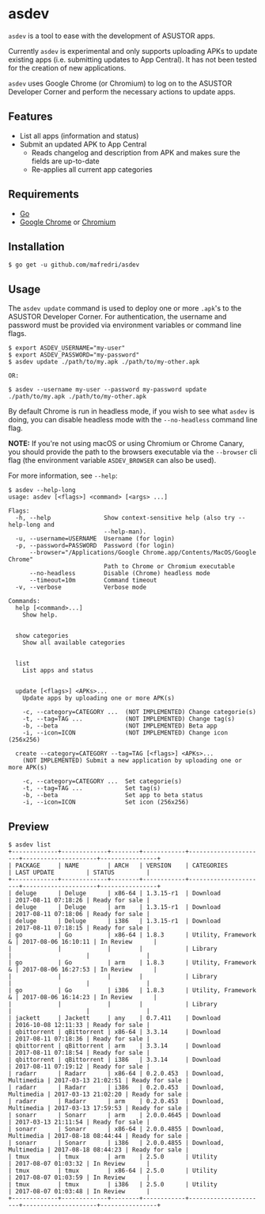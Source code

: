 # asdev

`asdev` is a tool to ease with the development of ASUSTOR apps.

Currently `asdev` is experimental and only supports uploading APKs to update existing apps (i.e. submitting updates to App Central). It has not been tested for the creation of new applications.

`asdev` uses Google Chrome (or Chromium) to log on to the ASUSTOR Developer Corner and perform the necessary actions to update apps.

## Features

* List all apps (information and status)
* Submit an updated APK to App Central
    * Reads changelog and description from APK and makes sure the fields are up-to-date
    * Re-applies all current app categories

## Requirements

* [Go](https://golang.org/dl/)
* [Google Chrome](https://www.google.com/chrome/browser/desktop/index.html) or [Chromium](https://www.chromium.org/getting-involved/download-chromium)

## Installation

```console
$ go get -u github.com/mafredri/asdev
```

## Usage

The `asdev update` command is used to deploy one or more `.apk`'s to the ASUSTOR Developer Corner. For authentication, the username and password must be provided via environment variables or command line flags.

```console
$ export ASDEV_USERNAME="my-user"
$ export ASDEV_PASSWORD="my-password"
$ asdev update ./path/to/my.apk ./path/to/my-other.apk

OR:

$ asdev --username my-user --password my-password update ./path/to/my.apk ./path/to/my-other.apk
```

By default Chrome is run in headless mode, if you wish to see what `asdev` is doing, you can disable headless mode with the `--no-headless` command line flag.

**NOTE:** If you're not using macOS or using Chromium or Chrome Canary, you should provide the path to the browsers executable via the `--browser` cli flag (the environment variable `ASDEV_BROWSER` can also be used).

For more information, see `--help`:

```console
$ asdev --help-long
usage: asdev [<flags>] <command> [<args> ...]

Flags:
  -h, --help               Show context-sensitive help (also try --help-long and
                           --help-man).
  -u, --username=USERNAME  Username (for login)
  -p, --password=PASSWORD  Password (for login)
      --browser="/Applications/Google Chrome.app/Contents/MacOS/Google Chrome"
                           Path to Chrome or Chromium executable
      --no-headless        Disable (Chrome) headless mode
      --timeout=10m        Command timeout
  -v, --verbose            Verbose mode

Commands:
  help [<command>...]
    Show help.


  show categories
    Show all available categories


  list
    List apps and status


  update [<flags>] <APKs>...
    Update apps by uploading one or more APK(s)

    -c, --category=CATEGORY ...  (NOT IMPLEMENTED) Change categorie(s)
    -t, --tag=TAG ...            (NOT IMPLEMENTED) Change tag(s)
    -b, --beta                   (NOT IMPLEMENTED) Beta app
    -i, --icon=ICON              (NOT IMPLEMENTED) Change icon (256x256)

  create --category=CATEGORY --tag=TAG [<flags>] <APKs>...
    (NOT IMPLEMENTED) Submit a new application by uploading one or more APK(s)

    -c, --category=CATEGORY ...  Set categorie(s)
    -t, --tag=TAG ...            Set tag(s)
    -b, --beta                   Set app to beta status
    -i, --icon=ICON              Set icon (256x256)
```

## Preview

```console
$ asdev list
+-------------+-------------+--------+------------+----------------------+---------------------+----------------+
| PACKAGE     | NAME        | ARCH   | VERSION    | CATEGORIES           | LAST UPDATE         | STATUS         |
+-------------+-------------+--------+------------+----------------------+---------------------+----------------+
| deluge      | Deluge      | x86-64 | 1.3.15-r1  | Download             | 2017-08-11 07:18:26 | Ready for sale |
| deluge      | Deluge      | arm    | 1.3.15-r1  | Download             | 2017-08-11 07:18:06 | Ready for sale |
| deluge      | Deluge      | i386   | 1.3.15-r1  | Download             | 2017-08-11 07:18:15 | Ready for sale |
| go          | Go          | x86-64 | 1.8.3      | Utility, Framework & | 2017-08-06 16:10:11 | In Review      |
|             |             |        |            | Library              |                     |                |
| go          | Go          | arm    | 1.8.3      | Utility, Framework & | 2017-08-06 16:27:53 | In Review      |
|             |             |        |            | Library              |                     |                |
| go          | Go          | i386   | 1.8.3      | Utility, Framework & | 2017-08-06 16:14:23 | In Review      |
|             |             |        |            | Library              |                     |                |
| jackett     | Jackett     | any    | 0.7.411    | Download             | 2016-10-08 12:11:33 | Ready for sale |
| qbittorrent | qBittorrent | x86-64 | 3.3.14     | Download             | 2017-08-11 07:18:36 | Ready for sale |
| qbittorrent | qBittorrent | arm    | 3.3.14     | Download             | 2017-08-11 07:18:54 | Ready for sale |
| qbittorrent | qBittorrent | i386   | 3.3.14     | Download             | 2017-08-11 07:19:12 | Ready for sale |
| radarr      | Radarr      | x86-64 | 0.2.0.453  | Download, Multimedia | 2017-03-13 21:02:51 | Ready for sale |
| radarr      | Radarr      | i386   | 0.2.0.453  | Download, Multimedia | 2017-03-13 21:02:20 | Ready for sale |
| radarr      | Radarr      | arm    | 0.2.0.453  | Download, Multimedia | 2017-03-13 17:59:53 | Ready for sale |
| sonarr      | Sonarr      | arm    | 2.0.0.4645 | Download             | 2017-03-13 21:11:54 | Ready for sale |
| sonarr      | Sonarr      | x86-64 | 2.0.0.4855 | Download, Multimedia | 2017-08-18 08:44:44 | Ready for sale |
| sonarr      | Sonarr      | i386   | 2.0.0.4855 | Download, Multimedia | 2017-08-18 08:44:23 | Ready for sale |
| tmux        | tmux        | arm    | 2.5.0      | Utility              | 2017-08-07 01:03:32 | In Review      |
| tmux        | tmux        | x86-64 | 2.5.0      | Utility              | 2017-08-07 01:03:59 | In Review      |
| tmux        | tmux        | i386   | 2.5.0      | Utility              | 2017-08-07 01:03:48 | In Review      |
+-------------+-------------+--------+------------+----------------------+---------------------+----------------+
```
